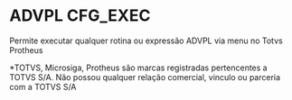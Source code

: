 # ADVPL CFG_EXEC

Permite executar qualquer rotina ou expressão ADVPL via menu no Totvs Protheus



*TOTVS, Microsiga, Protheus são marcas registradas pertencentes a TOTVS S/A. Não possou qualquer relação comercial, vinculo ou parceria com a TOTVS S/A